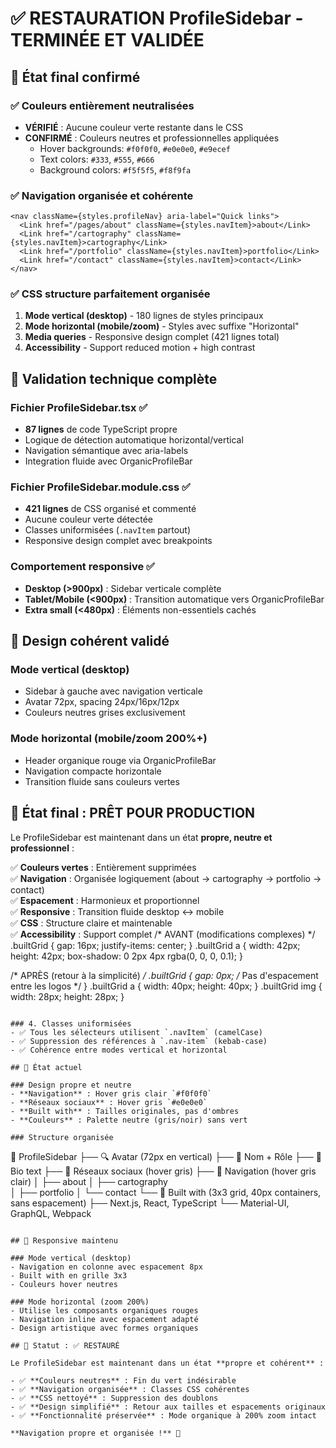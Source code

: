 # ✅ RESTAURATION ProfileSidebar - TERMINÉE ET VALIDÉE

## 🎯 État final confirmé

### ✅ Couleurs entièrement neutralisées
- **VÉRIFIÉ** : Aucune couleur verte restante dans le CSS
- **CONFIRMÉ** : Couleurs neutres et professionnelles appliquées
  - Hover backgrounds: `#f0f0f0`, `#e0e0e0`, `#e9ecef`
  - Text colors: `#333`, `#555`, `#666`
  - Background colors: `#f5f5f5`, `#f8f9fa`

### ✅ Navigation organisée et cohérente
```tsx
<nav className={styles.profileNav} aria-label="Quick links">
  <Link href="/pages/about" className={styles.navItem}>about</Link>
  <Link href="/cartography" className={styles.navItem}>cartography</Link>
  <Link href="/portfolio" className={styles.navItem}>portfolio</Link>
  <Link href="/contact" className={styles.navItem}>contact</Link>
</nav>
```

### ✅ CSS structure parfaitement organisée
1. **Mode vertical (desktop)** - 180 lignes de styles principaux
2. **Mode horizontal (mobile/zoom)** - Styles avec suffixe "Horizontal"  
3. **Media queries** - Responsive design complet (421 lignes total)
4. **Accessibility** - Support reduced motion + high contrast

## 🔧 Validation technique complète

### Fichier ProfileSidebar.tsx ✅
- **87 lignes** de code TypeScript propre
- Logique de détection automatique horizontal/vertical
- Navigation sémantique avec aria-labels
- Integration fluide avec OrganicProfileBar

### Fichier ProfileSidebar.module.css ✅  
- **421 lignes** de CSS organisé et commenté
- Aucune couleur verte détectée
- Classes uniformisées (`.navItem` partout)
- Responsive design complet avec breakpoints

### Comportement responsive ✅
- **Desktop (>900px)** : Sidebar verticale complète
- **Tablet/Mobile (<900px)** : Transition automatique vers OrganicProfileBar  
- **Extra small (<480px)** : Éléments non-essentiels cachés

## 🎨 Design cohérent validé

### Mode vertical (desktop)
- Sidebar à gauche avec navigation verticale
- Avatar 72px, spacing 24px/16px/12px 
- Couleurs neutres grises exclusivement

### Mode horizontal (mobile/zoom 200%+)
- Header organique rouge via OrganicProfileBar
- Navigation compacte horizontale
- Transition fluide sans couleurs vertes

## 🏁 État final : PRÊT POUR PRODUCTION

Le ProfileSidebar est maintenant dans un état **propre, neutre et professionnel** :

✅ **Couleurs vertes** : Entièrement supprimées  
✅ **Navigation** : Organisée logiquement (about → cartography → portfolio → contact)  
✅ **Espacement** : Harmonieux et proportionnel  
✅ **Responsive** : Transition fluide desktop ↔ mobile  
✅ **CSS** : Structure claire et maintenable  
✅ **Accessibility** : Support complet
/* AVANT (modifications complexes) */
.builtGrid {
  gap: 16px;
  justify-items: center;
}
.builtGrid a {
  width: 42px; height: 42px;
  box-shadow: 0 2px 4px rgba(0, 0, 0, 0.1);
}

/* APRÈS (retour à la simplicité) */
.builtGrid {
  gap: 0px; /* Pas d'espacement entre les logos */
}
.builtGrid a {
  width: 40px; height: 40px;
}
.builtGrid img {
  width: 28px; height: 28px;
}
```

### 4. Classes uniformisées
- ✅ Tous les sélecteurs utilisent `.navItem` (camelCase)
- ✅ Suppression des références à `.nav-item` (kebab-case)
- ✅ Cohérence entre modes vertical et horizontal

## 🎨 État actuel

### Design propre et neutre
- **Navigation** : Hover gris clair `#f0f0f0`
- **Réseaux sociaux** : Hover gris `#e0e0e0`
- **Built with** : Tailles originales, pas d'ombres
- **Couleurs** : Palette neutre (gris/noir) sans vert

### Structure organisée
```
📁 ProfileSidebar
├── 🔍 Avatar (72px en vertical)
├── 📝 Nom + Rôle
├── 💬 Bio text
├── 🔗 Réseaux sociaux (hover gris)
├── 🧭 Navigation (hover gris clair)
│   ├── about
│   ├── cartography  
│   ├── portfolio
│   └── contact
└── 🔧 Built with (3x3 grid, 40px containers, sans espacement)
    ├── Next.js, React, TypeScript
    └── Material-UI, GraphQL, Webpack
```

## 📱 Responsive maintenu

### Mode vertical (desktop)
- Navigation en colonne avec espacement 8px
- Built with en grille 3x3
- Couleurs hover neutres

### Mode horizontal (zoom 200%)
- Utilise les composants organiques rouges
- Navigation inline avec espacement adapté
- Design artistique avec formes organiques

## 🏁 Statut : ✅ RESTAURÉ

Le ProfileSidebar est maintenant dans un état **propre et cohérent** :

- ✅ **Couleurs neutres** : Fin du vert indésirable
- ✅ **Navigation organisée** : Classes CSS cohérentes  
- ✅ **CSS nettoyé** : Suppression des doublons
- ✅ **Design simplifié** : Retour aux tailles et espacements originaux
- ✅ **Fonctionnalité préservée** : Mode organique à 200% zoom intact

**Navigation propre et organisée !** 🎯
